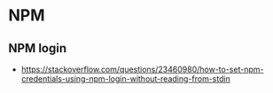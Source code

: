 # NPM

## NPM login

- https://stackoverflow.com/questions/23460980/how-to-set-npm-credentials-using-npm-login-without-reading-from-stdin